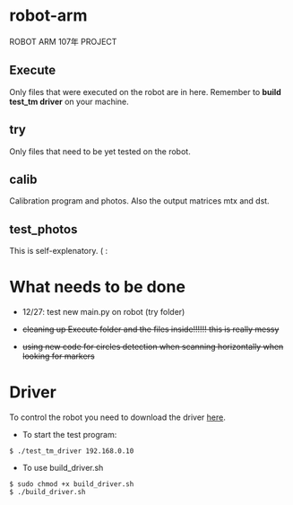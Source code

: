 # robot-arm
ROBOT ARM 107年 PROJECT 

## Execute
Only files that were executed on the robot are in here.
Remember to **build test_tm driver** on your machine.

## try
Only files that need to be yet tested on the robot.

## calib
Calibration program and photos. Also the output matrices mtx and dst.

## test_photos
This is self-explenatory. ( :

# What needs to be done
* 12/27: test new main.py on robot (try folder)


* ~~cleaning up Execute folder and the files inside!!!!!! this is really messy~~
* ~~using new code for circles detection when scanning horizontally when looking for markers~~

# Driver
To control the robot you need to download the driver [here](https://github.com/kentsai0319/test_tm_driver).

* To start the test program:
```
$ ./test_tm_driver 192.168.0.10
```

* To use build_driver.sh
```
$ sudo chmod +x build_driver.sh
$ ./build_driver.sh
```
